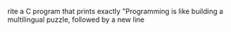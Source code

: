 rite a C program that prints exactly "Programming is like building a multilingual puzzle, followed by a new line
